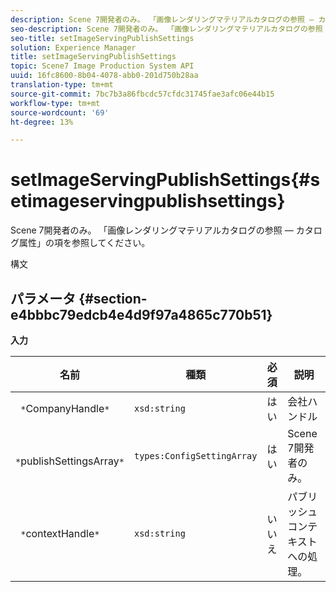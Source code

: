 ```yaml
---
description: Scene 7開発者のみ。 「画像レンダリングマテリアルカタログの参照 — カタログ属性」の項を参照してください。
seo-description: Scene 7開発者のみ。 「画像レンダリングマテリアルカタログの参照 — カタログ属性」の項を参照してください。
seo-title: setImageServingPublishSettings
solution: Experience Manager
title: setImageServingPublishSettings
topic: Scene7 Image Production System API
uuid: 16fc8600-8b04-4078-abb0-201d750b28aa
translation-type: tm+mt
source-git-commit: 7bc7b3a86fbcdc57cfdc31745fae3afc06e44b15
workflow-type: tm+mt
source-wordcount: '69'
ht-degree: 13%

---
```



# setImageServingPublishSettings{#setimageservingpublishsettings}

Scene 7開発者のみ。 「画像レンダリングマテリアルカタログの参照 — カタログ属性」の項を参照してください。

構文

## パラメータ {#section-e4bbbc79edcb4e4d9f97a4865c770b51}

**入力**

| 名前 | 種類 | 必須 | 説明 |
|---|---|---|---|
| ` *`CompanyHandle`*` | `xsd:string` | はい | 会社ハンドル |
| ` *`publishSettingsArray`*` | `types:ConfigSettingArray` | はい | Scene 7開発者のみ。 |
| ` *`contextHandle`*` | `xsd:string` | いいえ | パブリッシュコンテキストへの処理。 |

